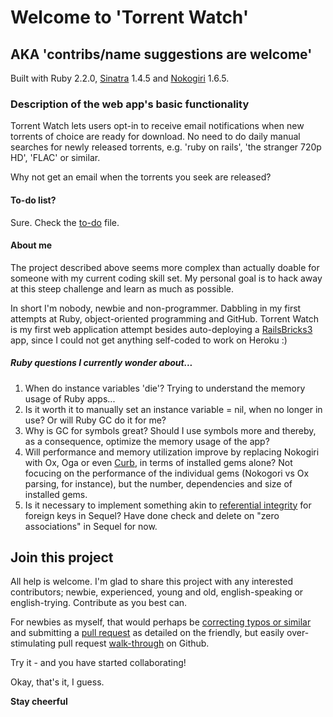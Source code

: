 # Welcome to 'Torrent Watch' 
## AKA 'contribs/name suggestions are welcome'

Built with Ruby 2.2.0, [Sinatra](http://sinatrarb.com) 1.4.5 and [Nokogiri](http://www.nokogiri.org/) 1.6.5.

### Description of the web app's basic functionality
Torrent Watch lets users opt-in to receive email notifications when new torrents of choice are ready for download. No need to do daily manual searches for newly released torrents, e.g. 'ruby on rails', 'the stranger 720p HD', 'FLAC' or similar.   

Why not get an email when the torrents you seek are released?

#### To-do list?
Sure. Check the [to-do](TODO.md) file. 

#### About me
The project described above seems more complex than actually doable for someone with my current coding skill set. My personal goal is to hack away at this steep challenge and learn as much as possible.  

In short I'm nobody, newbie and non-programmer. Dabbling in my first attempts at Ruby, object-oriented programming and GitHub. Torrent Watch is my first web application attempt besides auto-deploying a [RailsBricks3](http://railsbricks.net) app, since I could not get anything self-coded to work on Heroku :)

##### Ruby questions I currently wonder about... 
1. When do instance variables 'die'? Trying to understand the memory usage of Ruby apps...
2. Is it worth it to manually set an instance variable = nil, when no longer in use? Or will Ruby GC do it for me?
3. Why is GC for symbols great? Should I use symbols more and thereby, as a consequence, optimize the memory usage of the app?
3. Will performance and memory utilization improve by replacing Nokogiri with Ox, Oga or even [Curb](https://rubygems.org/gems/curb), in terms of installed gems alone? Not focucing on the performance of the individual gems (Nokogori vs Ox parsing, for instance), but the number, dependencies and size of installed gems.
4. Is it necessary to implement something akin to [referential integrity](https://github.com/orcasnet/activerecord-referential_integrity) for foreign keys in Sequel? Have done check and delete on "zero associations" in Sequel for now.

## Join this project
All help is welcome. I'm glad to share this project with any interested contributors; newbie, experienced, young and old, english-speaking or english-trying. Contribute as you best can.

For newbies as myself, that would perhaps be [correcting typos or similar](http://www.codenewbie.org/podcast/24-pull-requests) and submitting a [pull request](http://readwrite.com/2014/07/02/github-pull-request-etiquette) as detailed on the friendly, but easily over-stimulating pull request [walk-through](https://help.github.com/articles/using-pull-requests/) on Github. 

Try it - and you have started collaborating! 

Okay, that's it, I guess. 

**Stay cheerful**